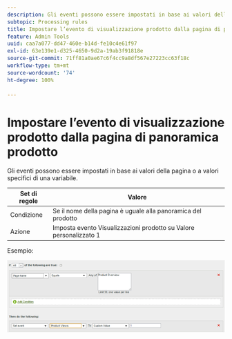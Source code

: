 ```yaml
---
description: Gli eventi possono essere impostati in base ai valori della pagina o a valori specifici di una variabile.
subtopic: Processing rules
title: Impostare l’evento di visualizzazione prodotto dalla pagina di panoramica prodotto
feature: Admin Tools
uuid: caa7a077-dd47-460e-b14d-fe10c4e61f97
exl-id: 63e139e1-d325-4650-9d2a-19ab3f91818e
source-git-commit: 71ff81a0ae67c6f4cc9a8df567e27223cc63f18c
workflow-type: tm+mt
source-wordcount: '74'
ht-degree: 100%

---
```


# Impostare l’evento di visualizzazione prodotto dalla pagina di panoramica prodotto

Gli eventi possono essere impostati in base ai valori della pagina o a valori specifici di una variabile.

| Set di regole | Valore |
|---|---|
| Condizione | Se il nome della pagina è uguale alla panoramica del prodotto |
| Azione | Imposta evento Visualizzazioni prodotto su Valore personalizzato 1 |

Esempio:

![](assets/set-product-view-event.png)
